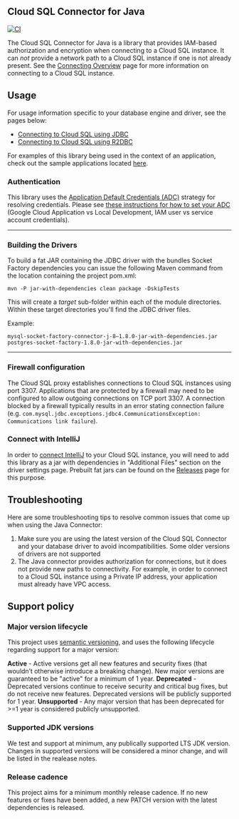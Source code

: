 ## Cloud SQL Connector for Java

[![CI][ci-badge]][ci-build]

[ci-badge]: https://github.com/GoogleCloudPlatform/cloud-sql-jdbc-socket-factory/actions/workflows/tests.yml/badge.svg?event=push
[ci-build]: https://github.com/GoogleCloudPlatform/cloud-sql-jdbc-socket-factory/actions/workflows/tests.yml?query=event%3Apush+branch%3Amain

The Cloud SQL Connector for Java is a library that provides IAM-based authorization and encryption when connecting to a Cloud SQL instance. It can *not* provide a network path to a Cloud SQL instance if one is not already present.  See the [Connecting Overview](https://cloud.google.com/sql/docs/mysql/connect-overview) page for more information on connecting to a Cloud SQL instance.

## Usage
For usage information specific to your database engine and driver, see the pages below:

* [Connecting to Cloud SQL using JDBC](docs/jdbc.md)
* [Connecting to Cloud SQL using R2DBC](docs/r2dbc)

For examples of this library being used in the context of an application, check out the sample applications located 
[here](https://github.com/GoogleCloudPlatform/java-docs-samples/tree/master/cloud-sql).

### Authentication

This library uses the [Application Default Credentials (ADC)][adc] strategy for
resolving credentials. Please see [these instructions for how to set your ADC][set-adc]
(Google Cloud Application vs Local Development, IAM user vs service account credentials).

[adc]: https://cloud.google.com/docs/authentication#adc
[set-adc]: https://cloud.google.com/docs/authentication/provide-credentials-adc
---

### Building the Drivers
To build a fat JAR containing the JDBC driver with the bundles Socket Factory dependencies you can issue the following Maven command from the location containing the project pom.xml:

```mvn -P jar-with-dependencies clean package -DskipTests```

This will create a *target* sub-folder within each of the module directories. Within these target directories you'll find the JDBC driver files.

Example:
```
mysql-socket-factory-connector-j-8–1.8.0-jar-with-dependencies.jar
postgres-socket-factory-1.8.0-jar-with-dependencies.jar
```

---

### Firewall configuration

The Cloud SQL proxy establishes connections to Cloud SQL instances using port 3307. Applications 
that are protected by a firewall may need to be configured to allow outgoing connections on TCP port
3307. A connection blocked by a firewall typically results in an error stating connection failure 
(e.g. `com.mysql.jdbc.exceptions.jdbc4.CommunicationsException: Communications link failure`).

### Connect with IntelliJ
 
In order to [connect IntelliJ](https://www.jetbrains.com/help/datagrip/connect-to-google-cloud-sql-instances.html) 
to your Cloud SQL instance, you will need to add this library as a jar with dependencies in
"Additional Files" section on the driver settings page. Prebuilt fat jars can be found on the 
[Releases](https://github.com/GoogleCloudPlatform/cloud-sql-jdbc-socket-factory/releases) page for 
this purpose. 
 
## Troubleshooting

Here are some troubleshooting tips to resolve common issues that come up when using the Java Connector:

1. Make sure you are using the latest version of the Cloud SQL Connector and your database driver to avoid incompatibilities. Some older versions of drivers are not supported
1. The Java connector provides authorization for connections, but it does not provide new paths to connectivity. For example, in order to connect to a Cloud SQL instance using a Private IP address, your application must already have VPC access. 

## Support policy

### Major version lifecycle
This project uses [semantic versioning](https://semver.org/), and uses the
following lifecycle regarding support for a major version:

**Active** - Active versions get all new features and security fixes (that
wouldn’t otherwise introduce a breaking change). New major versions are
guaranteed to be "active" for a minimum of 1 year.
**Deprecated** - Deprecated versions continue to receive security and critical
bug fixes, but do not receive new features. Deprecated versions will be publicly
supported for 1 year.
**Unsupported** - Any major version that has been deprecated for >=1 year is
considered publicly unsupported.

### Supported JDK versions

We test and support at minimum, any publically supported LTS JDK version.
Changes in supported versions will be considered a minor change, and will be
listed in the realease notes.

### Release cadence
This project aims for a minimum monthly release cadence. If no new
features or fixes have been added, a new PATCH version with the latest
dependencies is released.

